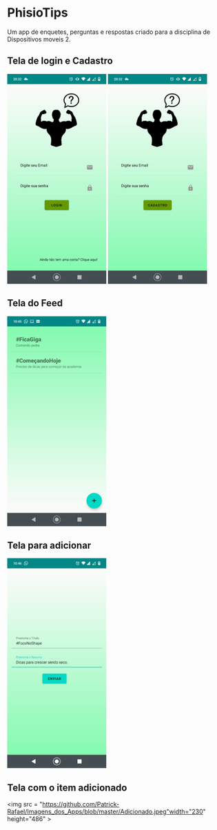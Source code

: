 # PhisioTips
Um app de enquetes, perguntas e respostas criado para a disciplina  de Dispositivos moveis 2.

## Tela de login e Cadastro
<img src="https://github.com/Patrick-Rafael/Imagens_dos_Apps/blob/master/Login.jpeg" width="230" height="486">  <img src="https://github.com/Patrick-Rafael/Imagens_dos_Apps/blob/master/Cadastrar.jpeg" width="230" height="486" >



## Tela do Feed
<img src="https://github.com/Patrick-Rafael/Imagens_dos_Apps/blob/master/Feed.jpeg"  width="230" height="486" >

## Tela para adicionar 
<img src = "https://github.com/Patrick-Rafael/Imagens_dos_Apps/blob/master/Adicionar.jpeg" width="230" height="486" >

## Tela com o item adicionado
<img src = "https://github.com/Patrick-Rafael/Imagens_dos_Apps/blob/master/Adicionado.jpeg"width="230" height="486" >




